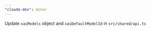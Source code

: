 ```yaml
---
"claude-dev": minor
---
```


Update `xaiModels` object and `xaiDefaultModelId` in `src/shared/api.ts`
